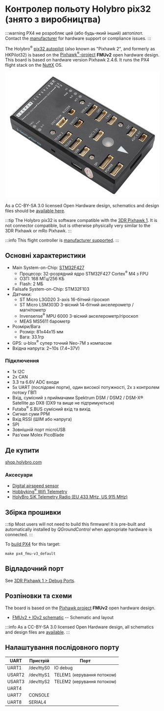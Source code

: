 # Контролер польоту Holybro pix32 (знято з виробництва)

<Badge type="info" text="Discontinued" />

:::warning
PX4 не розробляє цей (або будь-який інший) автопілот.
Contact the [manufacturer](https://holybro.com/) for hardware support or compliance issues.
:::

The Holybro<sup>&reg;</sup> [pix32 autopilot](https://holybro.com/collections/autopilot-flight-controllers/products/pix32pixhawk-flight-controller) (also known as "Pixhawk 2", and formerly as HKPilot32) is based on the [Pixhawk<sup>&reg;</sup>-project](https://pixhawk.org/) **FMUv2** open hardware design.
This board is based on hardware version Pixhawk 2.4.6.
It runs the PX4 flight stack on the [NuttX](https://nuttx.apache.org/) OS.

![pix32](../../assets/flight_controller/holybro_pix32/pix32_hero.jpg)

As a CC-BY-SA 3.0 licensed Open Hardware design, schematics and design files should be [available here](https://github.com/PX4/Hardware).

:::tip
The Holybro pix32 is software compatible with the [3DR Pixhawk 1](../flight_controller/pixhawk.md).
It is not connector compatible, but is otherwise physically very similar to the 3DR Pixhawk or mRo Pixhawk.
:::

:::info
This flight controller is [manufacturer supported](../flight_controller/autopilot_manufacturer_supported.md).
:::

## Основні характеристики

- Main System-on-Chip: [STM32F427](http://www.st.com/web/en/catalog/mmc/FM141/SC1169/SS1577/LN1789)
  - Процесор: 32-розрядний ядро STM32F427 Cortex<sup>&reg;</sup> M4 з FPU
  - ОЗП: 168 МГц/256 КБ
  - Flash: 2 МБ
- Failsafe System-on-Chip: STM32F103
- Датчики:
  - ST Micro L3GD20 3-axis 16-бітний гіроскоп
  - ST Micro LSM303D 3-вісний 14-бітний акселерометр / магнітометр
  - Invensense<sup>&reg;</sup> MPU 6000 3-вісний акселерометр/гіроскоп
  - MEAS MS5611 барометр
- Розміри/Вага
  - Розмір: 81x44x15 мм
  - Вага: 33.1гр
- GPS: u-blox<sup>&reg;</sup> супер точний Neo-7M з компасом
- Вхідна напруга: 2~10s (7.4~37V)

### Підключення

- 1x I2C
- 2x CAN
- 3.3 та 6.6V ADC входи
- 5x UART (послідовні порти), один високої потужності, 2x з контролем потоку ГВП
- Вхід, сумісний з приймачами Spektrum DSM / DSM2 / DSM-X® Satellite до DX8 (DX9 та вище не підтримуються)
- Futaba<sup>&reg;</sup> S.BUS сумісний вхід та вихід
- Сигнал суми PPM
- Вхід RSSI (ШІМ або напруга)
- SPI
- Зовнішній порт microUSB
- Раз'єми Molex PicoBlade

## Де купити

[shop.holybro.com](https://holybro.com/collections/autopilot-flight-controllers/products/pix32pixhawk-flight-controller)

### Аксесуари

- [Digital airspeed sensor](https://holybro.com/products/digital-air-speed-sensor)
- [Hobbyking<sup>&reg;</sup> Wifi Telemetry](https://hobbyking.com/en_us/apm-pixhawk-wireless-wifi-radio-module.html)
- [HolyBro SiK Telemetry Radio (EU 433 MHz, US 915 MHz)](../telemetry/holybro_sik_radio.md)

## Збірка прошивки

:::tip
Most users will not need to build this firmware!
It is pre-built and automatically installed by _QGroundControl_ when appropriate hardware is connected.
:::

To [build PX4](../dev_setup/building_px4.md) for this target:

```
make px4_fmu-v3_default
```

## Відладочний порт

See [3DR Pixhawk 1 > Debug Ports](../flight_controller/pixhawk.md#debug-ports).

## Розпіновки та схеми

The board is based on the [Pixhawk project](https://pixhawk.org/) **FMUv2** open hardware design.

- [FMUv2 + IOv2 schematic](https://raw.githubusercontent.com/PX4/Hardware/master/FMUv2/PX4FMUv2.4.5.pdf) -- Schematic and layout

:::info
As a CC-BY-SA 3.0 licensed Open Hardware design, all schematics and design files are [available](https://github.com/PX4/Hardware).
:::

## Налаштування послідовного порту

| UART   | Пристрій   | Порт                                          |
| ------ | ---------- | --------------------------------------------- |
| UART1  | /dev/ttyS0 | IO debug                                      |
| USART2 | /dev/ttyS1 | TELEM1 (керування потоком) |
| USART3 | /dev/ttyS2 | TELEM2 (керування потоком) |
| UART4  |            |                                               |
| UART7  | CONSOLE    |                                               |
| UART8  | SERIAL4    |                                               |

<!-- Note: Got ports using https://github.com/PX4/PX4-user_guide/pull/672#issuecomment-598198434 -->
